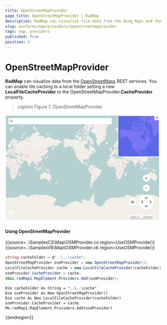 ```yaml
---
title: OpenStreetMapProvider
page_title: OpenStreetMapProvider | RadMap
description: RadMap can visualize tile data from the Bing Maps and the OpenStreetMaps REST service as well as from the local file system.
slug: winforms/map/providers/openstreetmapprovider
tags: map, providers
published: True
position: 2 
---
```


# OpenStreetMapProvider

__RadMap__ can visualize data from the [OpenStreetMaps](http://wiki.openstreetmap.org/wiki/API) REST services.  You can enable tile caching to a local folder setting a new __LocalFileCacheProvider__ to the OpenStreetMapProvider.__CacheProvider__ property.

>caption Figure 1: OpenStreetMapProvider 

![map-openstreetmapprovider 001](images/map-openstreetmapprovider001.png)

#### Using OpenStreetMapProvider

{{source=..\SamplesCS\Map\OSMProvider.cs region=UseOSMProvider}} 
{{source=..\SamplesVB\Map\OSMProvider.vb region=UseOSMProvider}}

````C#
string cacheFolder = @"..\..\cache";
OpenStreetMapProvider osmProvider = new OpenStreetMapProvider();
LocalFileCacheProvider cache = new LocalFileCacheProvider(cacheFolder);
osmProvider.CacheProvider = cache;
this.radMap1.MapElement.Providers.Add(osmProvider);

````
````VB.NET
Dim cacheFolder As String = "..\..\cache"
Dim osmProvider As New OpenStreetMapProvider()
Dim cache As New LocalFileCacheProvider(cacheFolder)
osmProvider.CacheProvider = cache
Me.radMap1.MapElement.Providers.Add(osmProvider)

````

{{endregion}} 
